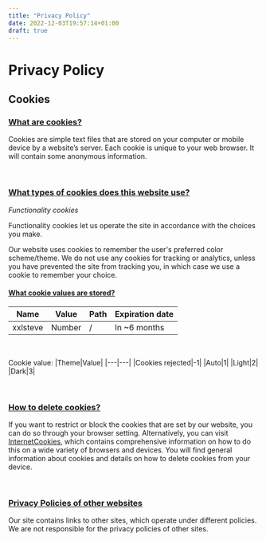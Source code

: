 ```yaml
---
title: "Privacy Policy"
date: 2022-12-03T19:57:14+01:00
draft: true
---
```


# Privacy Policy

## Cookies

### [What are cookies?][1]
[1]: #what-are-cookies

Cookies are simple text files that are stored on your computer or mobile device by a website’s
server. Each cookie is unique to your web browser. It will contain some anonymous information.

&nbsp;

### [What types of cookies does this website use?][2]
[2]: #types-of-cookies

*Functionality cookies*

Functionality cookies let us operate the site in accordance with the choices you make.

Our website uses cookies to remember the user's preferred color scheme/theme. We do not use any cookies for tracking or analytics, unless you have prevented the site from tracking you, in which case we use a cookie to remember your choice.

#### [What cookie values are stored?][3]
[3]: #cookie-values

|Name|Value|Path|Expiration date|
|---|---|---|---|
|xxlsteve|Number|/|In ~6 months|

&nbsp;

Cookie value:
|Theme|Value|
|---|---|
|Cookies rejected|-1|
|Auto|1|
|Light|2|
|Dark|3|

&nbsp;

### [How to delete cookies?][4]
[4]: #how-to-delete-cookies

If you want to restrict or block the cookies that are set by our website, you can do so through
your browser setting. Alternatively, you can visit [InternetCookies](https://www.internetcookies.com), which contains
comprehensive information on how to do this on a wide variety of browsers and devices. You
will find general information about cookies and details on how to delete cookies from your
device.

&nbsp;

### [Privacy Policies of other websites][5]
[5]: #privacy-policies-of-other-websites

Our site contains links to other sites, which operate under different policies. We are not responsible for the privacy policies of other sites.